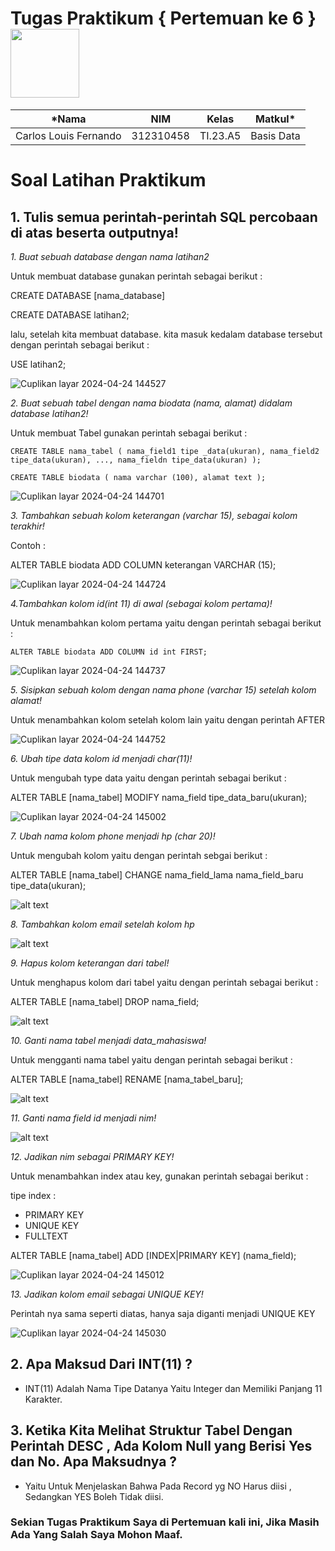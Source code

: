 # Tugas Praktikum { Pertemuan ke 6 } <img src=https://qph.fs.quoracdn.net/main-qimg-648763cc041459725b62108f4fdf5b91 width="110px" >
|*Nama|NIM|Kelas|Matkul*|
|----|---|-----|------|
|Carlos Louis Fernando|312310458|TI.23.A5|Basis Data|

# Soal Latihan Praktikum
## 1. Tulis semua perintah-perintah SQL percobaan di atas beserta outputnya!

*1. Buat sebuah database dengan nama latihan2*

Untuk membuat database gunakan perintah sebagai berikut :

CREATE DATABASE [nama_database]

CREATE DATABASE latihan2;

lalu, setelah kita membuat database. kita masuk kedalam database tersebut dengan perintah sebagai berikut :

USE latihan2;

![Cuplikan layar 2024-04-24 144527](https://github.com/crslouis/pertemuan6/assets/147572011/2246f0d3-c623-4bc5-8481-49aca27e3fba)


*2. Buat sebuah tabel dengan nama biodata (nama, alamat) didalam database latihan2!*

Untuk membuat Tabel gunakan perintah sebagai berikut :

`CREATE TABLE nama_tabel (
    nama_field1 tipe _data(ukuran), nama_field2 tipe_data(ukuran), ..., nama_fieldn tipe_data(ukuran)
    );`

`CREATE TABLE biodata (
    nama varchar (100),
    alamat text
    );`

![Cuplikan layar 2024-04-24 144701](https://github.com/crslouis/pertemuan6/assets/147572011/1c3e3639-8506-4862-a4b7-2ee96bfef74a)


*3. Tambahkan sebuah kolom keterangan (varchar 15), sebagai kolom terakhir!*

Contoh :

ALTER TABLE biodata ADD COLUMN keterangan VARCHAR (15);

![Cuplikan layar 2024-04-24 144724](https://github.com/crslouis/pertemuan6/assets/147572011/0c24097d-9c0e-4082-aa65-61ff6c2544df)


*4.Tambahkan kolom id(int 11) di awal (sebagai kolom pertama)!*

Untuk menambahkan kolom pertama yaitu dengan perintah sebagai berikut :

`ALTER TABLE biodata ADD COLUMN id int FIRST; `

![Cuplikan layar 2024-04-24 144737](https://github.com/crslouis/pertemuan6/assets/147572011/3f056fb7-c6ab-464d-932b-a95ec3112a04)


*5. Sisipkan sebuah kolom dengan nama phone (varchar 15) setelah kolom alamat!*

Untuk menambahkan kolom setelah kolom lain yaitu dengan perintah AFTER

![Cuplikan layar 2024-04-24 144752](https://github.com/crslouis/pertemuan6/assets/147572011/92b5e4ff-fa2d-4e88-b327-4441ffd13c95)


*6. Ubah tipe data kolom id menjadi char(11)!*

Untuk mengubah type data yaitu dengan perintah sebagai berikut :

ALTER TABLE [nama_tabel] MODIFY nama_field tipe_data_baru(ukuran);

![Cuplikan layar 2024-04-24 145002](https://github.com/crslouis/pertemuan6/assets/147572011/dde7713b-d5c4-48fb-b52a-3e962dfe528d)


*7. Ubah nama kolom phone menjadi hp (char 20)!*

Untuk mengubah kolom yaitu dengan perintah sebgai berikut :

ALTER TABLE [nama_tabel] CHANGE nama_field_lama nama_field_baru tipe_data(ukuran);

![alt text](ss/4.1.png)

*8. Tambahkan kolom email setelah kolom hp*

![alt text](ss/4.2.png)

*9. Hapus kolom keterangan dari tabel!*

Untuk menghapus kolom dari tabel yaitu dengan perintah sebagai berikut :

ALTER TABLE [nama_tabel] DROP nama_field;

![alt text](ss/5.1.png)

*10. Ganti nama tabel menjadi data_mahasiswa!*

Untuk mengganti nama tabel yaitu dengan perintah sebagai berikut :

ALTER TABLE [nama_tabel] RENAME [nama_tabel_baru];

![alt text](ss/5.2.png)

*11. Ganti nama field id menjadi nim!*

![alt text](ss/6.1.png)

*12. Jadikan nim sebagai PRIMARY KEY!*

Untuk menambahkan index atau key, gunakan perintah sebagai berikut :

tipe index :

- PRIMARY KEY
- UNIQUE KEY
- FULLTEXT

ALTER TABLE [nama_tabel] ADD [INDEX|PRIMARY KEY] (nama_field);

![Cuplikan layar 2024-04-24 145012](https://github.com/crslouis/pertemuan6/assets/147572011/d8bbf3dd-0b90-4c52-bee5-f043b0837662)


*13. Jadikan kolom email sebagai UNIQUE KEY!*

Perintah nya sama seperti diatas, hanya saja diganti menjadi UNIQUE KEY

![Cuplikan layar 2024-04-24 145030](https://github.com/crslouis/pertemuan6/assets/147572011/0440d1b9-1868-43fa-b0a5-0f4e2f7799aa)



## 2. Apa Maksud Dari INT(11) ?

- INT(11) Adalah Nama Tipe Datanya Yaitu Integer dan Memiliki Panjang 11 Karakter.

## 3. Ketika Kita Melihat Struktur Tabel Dengan Perintah DESC , Ada Kolom Null yang Berisi Yes dan No. Apa Maksudnya ?

- Yaitu Untuk Menjelaskan Bahwa Pada Record yg NO Harus diisi , Sedangkan YES Boleh Tidak diisi.


### Sekian Tugas Praktikum Saya di Pertemuan kali ini, Jika Masih Ada Yang Salah Saya Mohon Maaf.

